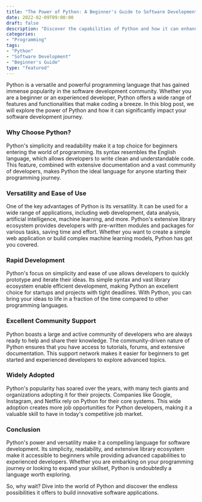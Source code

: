 ```yaml
---
title: "The Power of Python: A Beginner's Guide to Software Development"
date: 2022-02-09T09:00:00
draft: false
description: "Discover the capabilities of Python and how it can enhance your software development journey."
categories:
- "Programming"
tags:
- "Python"
- "Software Development"
- "Beginner's Guide"
type: "featured"
---
```


Python is a versatile and powerful programming language that has gained immense popularity in the software development community. Whether you are a beginner or an experienced developer, Python offers a wide range of features and functionalities that make coding a breeze. In this blog post, we will explore the power of Python and how it can significantly impact your software development journey.

### Why Choose Python?

Python's simplicity and readability make it a top choice for beginners entering the world of programming. Its syntax resembles the English language, which allows developers to write clean and understandable code. This feature, combined with extensive documentation and a vast community of developers, makes Python the ideal language for anyone starting their programming journey.

### Versatility and Ease of Use

One of the key advantages of Python is its versatility. It can be used for a wide range of applications, including web development, data analysis, artificial intelligence, machine learning, and more. Python's extensive library ecosystem provides developers with pre-written modules and packages for various tasks, saving time and effort. Whether you want to create a simple web application or build complex machine learning models, Python has got you covered.

### Rapid Development

Python's focus on simplicity and ease of use allows developers to quickly prototype and iterate their ideas. Its simple syntax and vast library ecosystem enable efficient development, making Python an excellent choice for startups and projects with tight deadlines. With Python, you can bring your ideas to life in a fraction of the time compared to other programming languages.

### Excellent Community Support

Python boasts a large and active community of developers who are always ready to help and share their knowledge. The community-driven nature of Python ensures that you have access to tutorials, forums, and extensive documentation. This support network makes it easier for beginners to get started and experienced developers to explore advanced topics.

### Widely Adopted

Python's popularity has soared over the years, with many tech giants and organizations adopting it for their projects. Companies like Google, Instagram, and Netflix rely on Python for their core systems. This wide adoption creates more job opportunities for Python developers, making it a valuable skill to have in today's competitive job market.

### Conclusion

Python's power and versatility make it a compelling language for software development. Its simplicity, readability, and extensive library ecosystem make it accessible to beginners while providing advanced capabilities to experienced developers. Whether you are embarking on your programming journey or looking to expand your skillset, Python is undoubtedly a language worth exploring.

So, why wait? Dive into the world of Python and discover the endless possibilities it offers to build innovative software applications.
